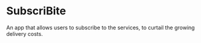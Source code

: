 # SubscriBite

An app that allows users to subscribe to the services, to curtail the growing delivery costs.
